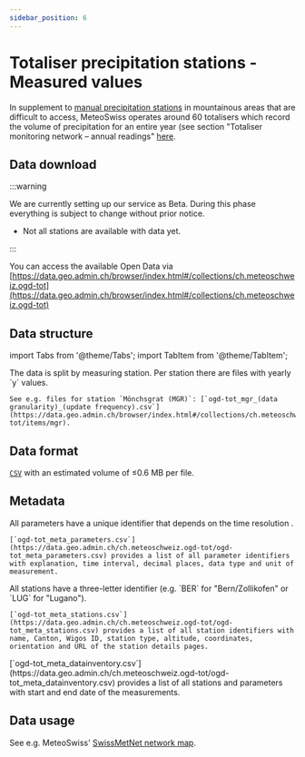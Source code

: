 ```yaml
---
sidebar_position: 6
---
```


# Totaliser precipitation stations - Measured values

In supplement to [manual precipitation stations](/a-data-groundbased/a5-manual-precipitation-stations) in mountainous areas that are difficult to access, MeteoSwiss operates around 60 totalisers which record the volume of precipitation for an entire year (see section "Totaliser monitoring network – annual readings" [here](https://www.meteoswiss.admin.ch/weather/measurement-systems/land-based-stations/manual-precipitation-monitoring-network.html).

## Data download

:::warning

We are currently setting up our service as Beta. During this phase everything is subject to change without prior notice.
- Not all stations are available with data yet. 

:::

You can access the available Open Data via [https://data.geo.admin.ch/browser/index.html#/collections/ch.meteoschweiz.ogd-tot](https://data.geo.admin.ch/browser/index.html#/collections/ch.meteoschweiz.ogd-tot)

## Data structure

import Tabs from '@theme/Tabs';
import TabItem from '@theme/TabItem';

<Tabs queryString="data-structure">
  <TabItem value="files-per-station" label="Files per station">
    The data is split by measuring station. Per station there are files with yearly `y` values.
    
    See e.g. files for station `Mönchsgrat (MGR)`: [`ogd-tot_mgr_(data granularity)_(update frequency).csv`](https://data.geo.admin.ch/browser/index.html#/collections/ch.meteoschweiz.ogd-tot/items/mgr).    
  </TabItem>
</Tabs>

## Data format

[`CSV`](https://opendatadocs.meteoswiss.ch/general/download#column-separators-and-decimal-dividers) with an estimated volume of ≤0.6 MB per file.

## Metadata

<Tabs queryString="metadata">
  <TabItem value="parameters" label="Parameter">
    All parameters have a unique identifier that depends on the time resolution <!-- (e.g. `dkl010z0` for "wind direction; ten-minute average") -->.
    
    [`ogd-tot_meta_parameters.csv`](https://data.geo.admin.ch/ch.meteoschweiz.ogd-tot/ogd-tot_meta_parameters.csv) provides a list of all parameter identifiers with explanation, time interval, decimal places, data type and unit of measurement.
  </TabItem>
  <TabItem value="stations" label="Stations">
    All stations have a three-letter identifier (e.g. `BER` for "Bern/Zollikofen" or `LUG` for "Lugano").
    
    [`ogd-tot_meta_stations.csv`](https://data.geo.admin.ch/ch.meteoschweiz.ogd-tot/ogd-tot_meta_stations.csv) provides a list of all station identifiers with name, Canton, Wigos ID, station type, altitude, coordinates, orientation and URL of the station details pages.
  </TabItem>
  <TabItem value="data-inventory" label="Data inventory">
    [`ogd-tot_meta_datainventory.csv`](https://data.geo.admin.ch/ch.meteoschweiz.ogd-tot/ogd-tot_meta_datainventory.csv) provides a list of all stations and parameters with start and end date of the measurements.
  </TabItem>
</Tabs>

## Data usage

See e.g. MeteoSwiss' [SwissMetNet network map](https://www.meteoswiss.admin.ch/services-and-publications/applications/measurement-values-and-measuring-networks.html#param=messnetz-manuell&lang=en&table=false). 

<!--
:::info 

For **climate analyses**, use the corresponding [homogeneous time series data](https://github.com/MeteoSwiss/opendata-climate-data/blob/main/README.md#d-climate-data) instead.

:::
-->
